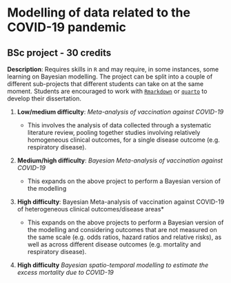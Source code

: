 # Modelling of data related to the COVID-19 pandemic 
## BSc project - 30 credits

**Description**: Requires skills in `R` and may require, in some instances, some learning on Bayesian modelling. The project can be split into a couple of different sub-projects that different students can take on at the same moment. Students are encouraged to work with [`Rmarkdown`](https://rmarkdown.rstudio.com/) or [`quarto`](https://quarto.org/) to develop their dissertation.

1. **Low/medium difficulty**: *Meta-analysis of vaccination against COVID-19*
   - This involves the analysis of data collected through a systematic literature review, pooling together studies involving relatively homogeneous clinical outcomes, for a single disease outcome (e.g. respiratory disease).

2. **Medium/high difficulty**: *Bayesian Meta-analysis of vaccination against COVID-19*
   - This expands on the above project to perform a Bayesian version of the modelling 
  
3. **High difficulty**: Bayesian Meta-analysis of vaccination against COVID-19 of heterogeneous clinical outcomes/disease areas*
   - This expands on the above projects to perform a Bayesian version of the modelling and considering outcomes that are not measured on the same scale (e.g. odds ratios, hazard ratios and relative risks), as well as across different disease outcomes (e.g. mortality and respiratory disease).
  
4. **High difficulty** *Bayesian spatio-temporal modelling to estimate the excess mortality due to COVID-19*

